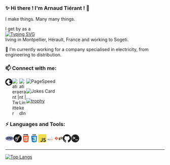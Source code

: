 ### ✨ Hi there ! I'm Arnaud Tiérant ! 👋

I make things. Many many things.

I get by as a  
[![Typing SVG](https://readme-typing-svg.demolab.com/?lines=bioengineer,+technical+leader,+senior+back-end+developer,+digital+publisher,+music+enthusiast)](https://git.io/typing-svg)  
living in Montpellier, Hérault, France and working to Sogeti.

🔭 I’m currently working for a company specialised in electricity, from engineering to distribution.

### 📫 Connect with me:

[<img align="left" alt="atierant" width="22px" src="https://raw.githubusercontent.com/iconic/open-iconic/master/svg/globe.svg" />][website]
[<img align="left" alt="atierant | Twitter" width="22px" src="https://cdn.jsdelivr.net/npm/simple-icons@v3/icons/twitter.svg" />][twitter]
[<img align="left" alt="atierant | LinkedIn" width="22px" src="https://cdn.jsdelivr.net/npm/simple-icons@v3/icons/linkedin.svg" />][linkedin]

![PageSpeed](https://pagespeed-insights.herokuapp.com?url=https://arnaud.tierant.me)

![Jokes Card](https://readme-jokes.vercel.app/api?bgColor=%23073b4c&textColor=%2306d6a0&aColor=%2306d6a0&borderColor=%2306d6a0)

[![trophy](https://github-profile-trophy.vercel.app/?username=ryo-ma&theme=onedark)](https://github.com/ryo-ma/github-profile-trophy)


<br />

### ⚡ Languages and Tools:

[<img align="left" alt="PHP" width="26px" src="https://raw.githubusercontent.com/github/explore/80688e429a7d4ef2fca1e82350fe8e3517d3494d/topics/php/php.png" />][website]
[<img align="left" alt="Symfony" width="26px" src="https://raw.githubusercontent.com/github/explore/80688e429a7d4ef2fca1e82350fe8e3517d3494d/topics/symfony/symfony.png" />][website]
[<img align="left" alt="HTML5" width="26px" src="https://raw.githubusercontent.com/github/explore/80688e429a7d4ef2fca1e82350fe8e3517d3494d/topics/html/html.png" />][website]
[<img align="left" alt="CSS3" width="26px" src="https://raw.githubusercontent.com/github/explore/80688e429a7d4ef2fca1e82350fe8e3517d3494d/topics/css/css.png" />][website]
[<img align="left" alt="JavaScript" width="26px" src="https://raw.githubusercontent.com/github/explore/80688e429a7d4ef2fca1e82350fe8e3517d3494d/topics/javascript/javascript.png" />][website]
[<img align="left" alt="MySQL" width="26px" src="https://raw.githubusercontent.com/github/explore/80688e429a7d4ef2fca1e82350fe8e3517d3494d/topics/mysql/mysql.png" />][website]
[<img align="left" alt="Git" width="26px" src="https://raw.githubusercontent.com/github/explore/80688e429a7d4ef2fca1e82350fe8e3517d3494d/topics/git/git.png" />][website]
[<img align="left" alt="GitHub" width="26px" src="https://raw.githubusercontent.com/github/explore/78df643247d429f6cc873026c0622819ad797942/topics/github/github.png" />][website]
[<img align="left" alt="HTML5" width="26px" src="https://raw.githubusercontent.com/github/explore/80688e429a7d4ef2fca1e82350fe8e3517d3494d/topics/terminal/terminal.png" />][website]

<br />
<br />

---

[![Top Langs](https://github-readme-stats.vercel.app/api/top-langs/?username=atierant&layout=compact)](https://github-readme-stats.vercel.app/api/top-langs/?username=atierant)

[website]: https://arnaud.tierant.me
[twitter]: https://twitter.com/atierant
[linkedin]: https://linkedin.com/in/arnaudtierant
